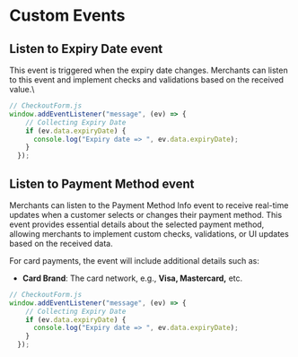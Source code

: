 # Custom Events

## Listen to Expiry Date event

This event is triggered when the expiry date changes. Merchants can listen to this event and implement checks and validations based on the received value.\


```javascript
// CheckoutForm.js
window.addEventListener("message", (ev) => {
    // Collecting Expiry Date
    if (ev.data.expiryDate) {
      console.log("Expiry date => ", ev.data.expiryDate);
    }
  });
```

## Listen to Payment Method event

Merchants can listen to the Payment Method Info event to receive real-time updates when a customer selects or changes their payment method. This event provides essential details about the selected payment method, allowing merchants to implement custom checks, validations, or UI updates based on the received data.

For card payments, the event will include additional details such as:

* **Card Brand**: The card network, e.g., **Visa, Mastercard,** etc.

```javascript
// CheckoutForm.js
window.addEventListener("message", (ev) => {
    // Collecting Expiry Date
    if (ev.data.expiryDate) {
      console.log("Expiry date => ", ev.data.expiryDate);
    }
  });
```

